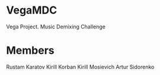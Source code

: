 # VegaMDC
Vega Project. Music Demixing Challenge 

# Members
Rustam Karatov
Kirill Korban
Kirill Mosievich
Artur Sidorenko

